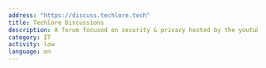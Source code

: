 ```yaml
---
address: "https://discuss.techlore.tech"
title: Techlore Discussions 
description: A forum focused on security & privacy hosted by the youtuber Techlore
category: IT
activity: low
language: en
---
```

